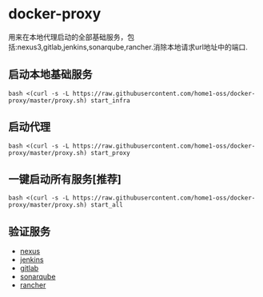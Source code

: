 # docker-proxy
用来在本地代理启动的全部基础服务，包括:nexus3,gitlab,jenkins,sonarqube,rancher.消除本地请求url地址中的端口.

## 启动本地基础服务

    bash <(curl -s -L https://raw.githubusercontent.com/home1-oss/docker-proxy/master/proxy.sh) start_infra

## 启动代理

    bash <(curl -s -L https://raw.githubusercontent.com/home1-oss/docker-proxy/master/proxy.sh) start_proxy

## 一键启动所有服务[推荐]

    bash <(curl -s -L https://raw.githubusercontent.com/home1-oss/docker-proxy/master/proxy.sh) start_all


## 验证服务

- [nexus](http://nexus.local/nexus)
- [jenkins](http://jenkins.local)
- [gitlab](http://gitlab.local)
- [sonarqube](http://sonarqube.local)
- [rancher](http://rancher.local)



